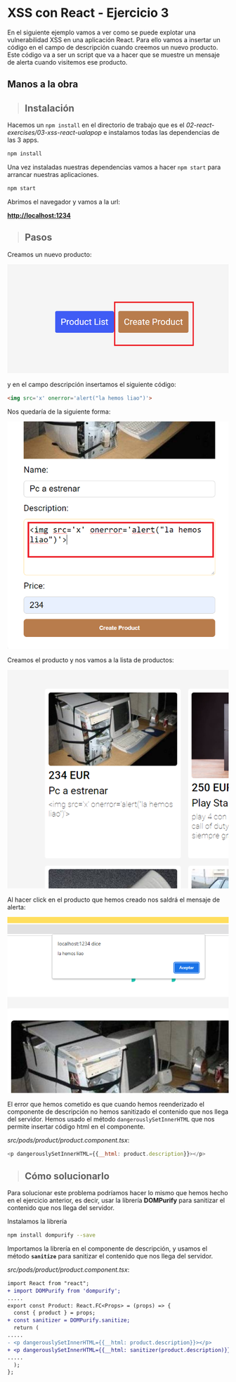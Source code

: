 # XSS con React - Ejercicio 3

En el siguiente ejemplo vamos a ver como se puede explotar una vulnerabilidad XSS en una aplicación React. Para ello vamos a insertar un código en el campo de descripción cuando creemos un nuevo producto. Este código va a ser un script que va a hacer que se muestre un mensaje de alerta cuando visitemos ese producto.

## Manos a la obra

>## Instalación

Hacemos un `npm install` en el directorio de trabajo que es el _02-react-exercises/03-xss-react-ualapop_ e instalamos todas las dependencias de las 3 apps.

```javascript
npm install
```

Una vez instaladas nuestras dependencias vamos a hacer `npm start` para arrancar nuestras aplicaciones.

```javascript
npm start
```

Abrimos el navegador y vamos a la url:

[**http://localhost:1234**](http://localhost:1234)

>## Pasos

Creamos un nuevo producto:

![01](assets/01.png)

y en el campo descripción insertamos el siguiente código:

```html
<img src='x' onerror='alert("la hemos liao")'>
```

Nos quedaría de la siguiente forma:

![02](assets/02.png)

Creamos el producto y nos vamos a la lista de productos:

![03](assets/03.png)

Al hacer click en el producto que hemos creado nos saldrá el mensaje de alerta:

![04](assets/04.png)

El error que hemos cometido es que cuando hemos reenderizado el componente de descripción no hemos sanitizado el contenido que nos llega del servidor. Hemos usado el método `dangerouslySetInnerHTML` que nos permite insertar código html en el componente.

_src/pods/product/product.component.tsx_:

```javascript
<p dangerouslySetInnerHTML={{__html: product.description}}></p>
```

>## Cómo solucionarlo

Para solucionar este problema podríamos hacer lo mismo que hemos hecho en el ejercicio anterior, es decir, usar la librería **DOMPurify** para sanitizar el contenido que nos llega del servidor.

Instalamos la librería

```bash
npm install dompurify --save
```

Importamos la librería en el componente de descripción, y usamos el método **`sanitize`** para sanitizar el contenido que nos llega del servidor.

_src/pods/product/product.component.tsx_:

```diff
import React from "react";
+ import DOMPurify from 'dompurify';
.....
export const Product: React.FC<Props> = (props) => {
  const { product } = props;
+ const sanitizer = DOMPurify.sanitize;  
  return (
.....
- <p dangerouslySetInnerHTML={{__html: product.description}}></p>
+ <p dangerouslySetInnerHTML={{__html: sanitizer(product.description)}}></p>
.....
  );
};
```
